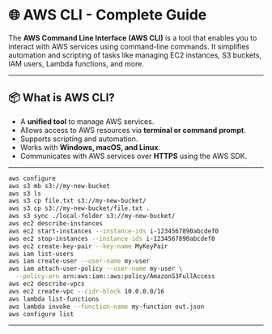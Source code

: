 # 🌐 AWS CLI - Complete Guide

The **AWS Command Line Interface (AWS CLI)** is a tool that enables you to interact with AWS services using command-line commands. It simplifies automation and scripting of tasks like managing EC2 instances, S3 buckets, IAM users, Lambda functions, and more.

---

## 📦 What is AWS CLI?

- A **unified tool** to manage AWS services.
- Allows access to AWS resources via **terminal or command prompt**.
- Supports scripting and automation.
- Works with **Windows, macOS, and Linux**.
- Communicates with AWS services over **HTTPS** using the AWS SDK.

---

```bash
aws configure
aws s3 mb s3://my-new-bucket
aws s3 ls
aws s3 cp file.txt s3://my-new-bucket/
aws s3 cp s3://my-new-bucket/file.txt .
aws s3 sync ./local-folder s3://my-new-bucket/
aws ec2 describe-instances
aws ec2 start-instances --instance-ids i-1234567890abcdef0
aws ec2 stop-instances --instance-ids i-1234567890abcdef0
aws ec2 create-key-pair --key-name MyKeyPair
aws iam list-users
aws iam create-user --user-name my-user
aws iam attach-user-policy --user-name my-user \
  --policy-arn arn:aws:iam::aws:policy/AmazonS3FullAccess
aws ec2 describe-vpcs
aws ec2 create-vpc --cidr-block 10.0.0.0/16
aws lambda list-functions
aws lambda invoke --function-name my-function out.json
aws configure list
```

---



